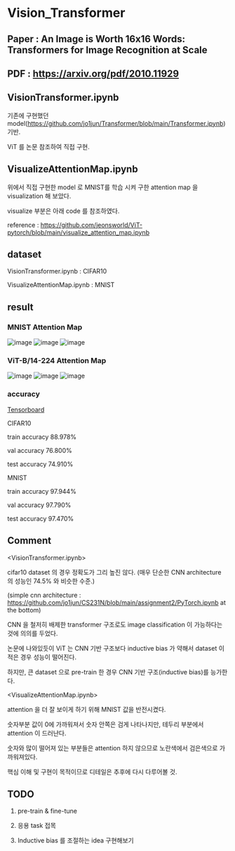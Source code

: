 # Vision_Transformer
## Paper : An Image is Worth 16x16 Words: Transformers for Image Recognition at Scale
## PDF : https://arxiv.org/pdf/2010.11929

## VisionTransformer.ipynb
기존에 구현했던 model(https://github.com/jo1jun/Transformer/blob/main/Transformer.ipynb) 기반.

ViT 를 논문 참조하여 직접 구현.

## VisualizeAttentionMap.ipynb
위에서 직접 구현한 model 로 MNIST를 학습 시켜 구한 attention map 을 visualization 해 보았다.

visualize 부분은 아래 code 를 참조하였다.

reference : https://github.com/jeonsworld/ViT-pytorch/blob/main/visualize_attention_map.ipynb

## dataset
VisionTransformer.ipynb : CIFAR10

VisualizeAttentionMap.ipynb : MNIST

## result
### MNIST Attention Map
![image](https://user-images.githubusercontent.com/68524289/117996078-cf4a4600-b37c-11eb-9d6d-c1e872ce0bd9.png)
![image](https://user-images.githubusercontent.com/68524289/117996156-e0935280-b37c-11eb-9a80-982f84886e11.png)
![image](https://user-images.githubusercontent.com/68524289/117996175-e426d980-b37c-11eb-8395-741f5a0506cc.png)

### ViT-B/14-224 Attention Map
![image](https://user-images.githubusercontent.com/68524289/117996596-3e279f00-b37d-11eb-8139-ba09f78a504b.png)
![image](https://user-images.githubusercontent.com/68524289/117996613-41228f80-b37d-11eb-9391-12ee37263343.png)
![image](https://user-images.githubusercontent.com/68524289/117996628-454ead00-b37d-11eb-8717-8135f57b7fac.png)

### accuracy

[Tensorboard](https://tensorboard.dev/experiment/uaGjgzMYROCx6XPH5dKKZA/)

CIFAR10
  
train accuracy 88.978%

val accuracy 76.800%

test accuracy 74.910%
  
MNIST
  
train accuracy 97.944%

val accuracy 97.790%

test accuracy 97.470%

## Comment

<VisionTransformer.ipynb>

cifar10 dataset 의 경우 정확도가 그리 높진 않다. (매우 단순한 CNN architecture 의 성능인 74.5% 와 비슷한 수준.)

(simple cnn architecture : https://github.com/jo1jun/CS231N/blob/main/assignment2/PyTorch.ipynb at the bottom)

CNN 을 철저히 배제한 transformer 구조로도 image classification 이 가능하다는 것에 의의를 두었다.

논문에 나와있듯이 ViT 는 CNN 기반 구조보다 inductive bias 가 약해서 dataset 이 적은 경우 성능이 떨어진다.

하지만, 큰 dataset 으로 pre-train 한 경우 CNN 기반 구조(inductive bias)를 능가한다.

<VisualizeAttentionMap.ipynb>

attention 을 더 잘 보이게 하기 위해 MNIST 값을 반전시켰다. 

숫자부분 값이 0에 가까워져서 숫자 안쪽은 검게 나타나지만, 테두리 부분에서 attention 이 드러난다. 

숫자와 많이 떨어져 있는 부분들은 attention 하지 않으므로 노란색에서 검은색으로 가까워져있다.

핵심 이해 및 구현이 목적이므로 디테일은 추후에 다시 다루어볼 것.

## TODO
1. pre-train & fine-tune

2.  응용 task 접목

3.  Inductive bias 를 조절하는 idea 구현해보기
